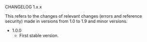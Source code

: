CHANGELOG 1.x.x

This refers to the changes of relevant changes (errors and reference security) made in versions from 1.0 to 1.9 and minor versions.

- 1.0.0
  - First stable version.
